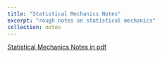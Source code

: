 ```yaml
---
title: "Statistical Mechanics Notes"
excerpt: "rough notes on statistical mechanics"
collection: notes
---
```


[Statistical Mechanics Notes in pdf](https://github.com/arthurlin0722/arthurlin0722.github.io/blob/master/files/Statistical_Mechanics_Notes.pdf) 

